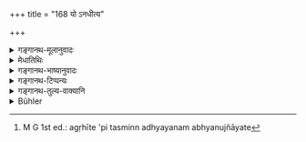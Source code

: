 +++
title = "168 यो ऽनधीत्य"

+++

<details><summary>गङ्गानथ-मूलानुवादः</summary>

The twice-born man, who, not having learnt the veda, labours over other things, soon falls, along with his descendants, even while living, to the state of the śūdra.—(168)
</details>

<details><summary>मेधातिथिः</summary>

येषां तावत् कृत्स्नशब्दो ऽङ्गपरिग्रहार्थः, तेषाम् अनियतक्रमे ऽध्ययने प्राप्ते क्रमो नियम्यते । प्रथमं वेदो ऽध्येतव्यः, ततो ऽङ्गानि । येषां तु वेदस्यैवासाकल्प्याशङ्कानिवृत्त्यर्थम्, तेषां त्रैविद्यव्रतान्तरं वेदस्यैव प्राप्तम् अध्ययनम् । अगृहीते वेदे ऽङ्गानाम् अध्ययनं नाभ्यनुज्ञायते[^४२२] । 


[^४२२]:
     M G 1st ed.: agṛhīte 'pi tasminn adhyayanam abhyanujñāyate

- **यो द्विजो वेदम् अनधीत्यान्यत्र** शास्त्रे अङ्गेषु तर्कशास्त्रग्रन्थेषु वा **श्रमम्** अभियोगातिशयं **कुरुते स जीवन्न् एव शूद्रत्वम्** आप्नोति । **आशु** क्षिप्रम् । **सान्वयः** पुत्रपौत्रादिसंतत्या सह । **श्रमो** यत्नातिशयस् तन्निषेधायोगात् तत्समाप्तौ यथावसरम् अन्यान्य् अपि विद्यास्थानानि पठ्यन्ते । **शूद्रत्व**प्राप्तिवचनं निन्दातिशयः । **द्विज** इति वचनाद् उपनीतस्यायं क्रमनियमः । प्राक् चोपनयनाद् अङ्गाध्ययनम् अनिषिद्धं शिक्षाव्याकरणादि यद् वेदवाक्यैर् न मिश्रितम् ।

- <u>ननु</u> च स्वाध्यायविधिनाङ्गान्य् आक्षिप्यन्ते । तं च विधिम् आचार्यप्रयुक्तो माणवको ऽनुतिष्ठति । प्राग् उपनयनाद् असत्य् आचार्ये कुतो ऽङ्गाध्ययनसंभवः । **नैष दोषः** । "तस्माद् अनुशिष्टं पुत्रं लोक्यम् आहुः" (बाउ १.५.१७) इति पित्रा यः संस्कर्तव्यः । स एनं प्राग् उपनयनाद् व्याकरणाद्य् अध्यापयिष्यति ॥ २.१६८ ॥

_द्विजातीनां तत्र तत्राधिकारः श्रुतः । तत्राचार्यादिशब्दवत् सुहृत्त्वात् तदर्थनिरूपणार्थम् आह ।_
</details>

<details><summary>गङ्गानथ-भाष्यानुवादः</summary>

Some persons (as noted above) have explained the term ‘*entire*’ (of the preceding verse) to include the Subsidiary Sciences; and according to this view, it might be thought that the study of these might be taken up in any order one might choose, without any restriction; hence the present verse proceeds to lay down a definite order,—*viz*., the Veda should be learnt first, then the Subsidiary Sciences. Others have however taken the term ‘entire’ to preclude the possibility of men being content with the learning of parts only of the Veda; and according to these, the ‘learning of the Veda’ naturally comes up first, after the completion of the ‘*Traividya*’ observances (of the *Upanayana*) so that (what the present verse means is that) until the Veda has been learnt, the learning. of the Sciences cannot be permitted.

‘*The twice-born man*’—Brāhmaṇa—‘*who, not having learnt the Veda, labours*’;—*devotes attention*—‘*over* *other subjects*,’ *i.e*.,—the Subsidiary Sciences, or treatises on Reasonings—‘*falls, even while living, to the state of the Śūdra*’—‘*soon*’—quickly,—‘*along with his descendants*’;—*i.e*., accompanied by his son, grandson and other descendants.

‘*Labour*’—is great effort. Since the absolute prohibition of labour over the study of the Sciences cannot be intended, all that is meant is that these latter are to be studied during the time available, after the Veda has been learnt.

The mention of ‘*falling to the state of the Śūdra*’ is meant to express excessive deprecation.

The use of the term ‘*twice-born*’ implies that the restriction herein laid down regarding the rules of study applies to only one who has gone through the Initiatory Rites; and before Initiation, the study of such Subsidiary Sciences as of Phonetics, Grammar, and the rest as are not interspersed with quotations from the Veda, is not prohibited.

“The study of the Subsidiary Sciences is implied by the Injunction of Vedic Study; and this injunction is acted up to by the boy prompted by his Teacher; so that before Initiation, there being no Teacher, how can there be a study of the Subsidiary Sciences?”

There is no force in this objection. According to the assertion—‘the child who is taught by his father they call efficient’—the Initiatory sanctification might be performed by the father; who, before the Initiation, will teach him the Science of Grammar and the rest.—(168)
</details>

<details><summary>गङ्गानथ-टिप्पन्यः</summary>

This verse is quoted in *Vīramitrodaya* (Saṃskāra p. 510) as declaring
the omission of Vedic study to be sinful; and adds that this text lays
down *directly* the compulsory character of the study, which has been
already *indirectly* indicated by the injunction of the compulsory daily
duties: and the effect of this direct declaration comes to be this that
the omission of the study (as a compulsory duty) involves sin; specially
as for this omission special expiatory rites have been prescribed.

It is quoted in *Parāśaramādhava* (Ācāra, p. 49) as declaring that there
is sin in the omission of Vedic study, which is a duty duly enjoined. It
is interesting to note however that this assertion has come from the
*Pūrvapakṣin*, and the *Siddhānta* view put forward is that what this
verse is pointing to is only that ante-natal sin which is the cause of
the sloth to which the omission of the study and such other duties is
due; and it is added that what the due performance of the obligatory
duty does is either (1) to maintain the ‘absence of sin’ or (2) to
destroy the said ante-natal sin.

The same work quotes the verse again, on page 140, in support of the
view that Vedic study is an *obligatory* duty.

The same work quotes it again in its Prāyaścitta section (p. 15) as an
instance of what is meant for the *male* only.

The *Madanapārijāta* (p. 102) simply quotes it among a number of other
texts laying down the thorough study of the Veda.

It is quoted in *Smṛticandrikā* (Saṃskāra, p. 129) to the effect that
Vedic study should be the very first care of the twice-born.
</details>

<details><summary>गङ्गानथ-तुल्य-वाक्यानि</summary>

*Viṣṇu* (28.36).—‘He who, without having studied the Veda, labours over
other studies, becomes a Śūdra, along with his offspring.’

*Vaśiṣṭha* (3. 3)—(reproduces Viṣṇu’s words).

*Vaśiṣṭha* (Vīramitrodaya-Saṃskāra, p. 511).—‘A Brāhmaṇa without the
Veda is not a Brāhmaṇa.’

*Śaṅkha* (Vīramitrodaya-Saṃskāra).—‘Until one has studied the Veda, he
should not study any other science, except the Vedic Subsidiaries.’
</details>

<details><summary>Bühler</summary>

168	A twice-born man who, not having studied the Veda, applies himself to other (and worldly study), soon falls, even while living, to the condition of a Sudra and his descendants (after him).
</details>
